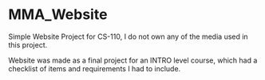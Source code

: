 # MMA_Website
Simple Website Project for CS-110, I do not own any of the media used in this project.

Website was made as a final project for an INTRO level course, which had a checklist of items and requirements I had to include.
